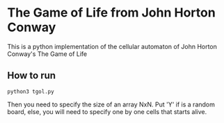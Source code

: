 <!-- @format -->

# The Game of Life from John Horton Conway

This is a python implementation of the cellular automaton of John Horton Conway's The Game of Life

## How to run

```
python3 tgol.py
```

Then you need to specify the size of an array NxN.
Put 'Y' if is a random board, else, you will need to specify one by one cells that starts alive.
